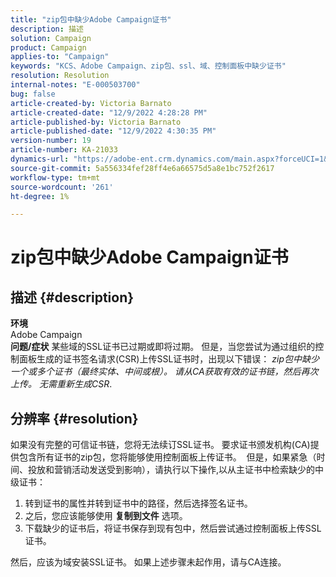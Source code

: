 ```yaml
---
title: "zip包中缺少Adobe Campaign证书"
description: 描述
solution: Campaign
product: Campaign
applies-to: "Campaign"
keywords: "KCS、Adobe Campaign、zip包、ssl、域、控制面板中缺少证书"
resolution: Resolution
internal-notes: "E-000503700"
bug: false
article-created-by: Victoria Barnato
article-created-date: "12/9/2022 4:28:28 PM"
article-published-by: Victoria Barnato
article-published-date: "12/9/2022 4:30:35 PM"
version-number: 19
article-number: KA-21033
dynamics-url: "https://adobe-ent.crm.dynamics.com/main.aspx?forceUCI=1&pagetype=entityrecord&etn=knowledgearticle&id=ae7bc37c-de77-ed11-81aa-6045bd006079"
source-git-commit: 5a556334fef28ff4e6a66575d5a8e1bc752f2617
workflow-type: tm+mt
source-wordcount: '261'
ht-degree: 1%

---
```


# zip包中缺少Adobe Campaign证书

## 描述 {#description}

<b>环境</b> <br>
Adobe Campaign
 <br><b>问题/症状</b>
某些域的SSL证书已过期或即将过期。 但是，当您尝试为通过组织的控制面板生成的证书签名请求(CSR)上传SSL证书时，出现以下错误： *zip包中缺少一个或多个证书（最终实体、中间或根）。 请从CA获取有效的证书链，然后再次上传。 无需重新生成CSR*.


## 分辨率 {#resolution}


如果没有完整的可信证书链，您将无法续订SSL证书。 要求证书颁发机构(CA)提供包含所有证书的zip包，您将能够使用控制面板上传证书。  但是，如果紧急（时间、投放和营销活动发送受到影响），请执行以下操&#x200B;作&#x200B;&#x200B;,&#x200B;以&#x200B;&#x200B;从主证书中检索缺少的中级证书：

1. 转到证书的属性并转到证书中的路径，然后选择签名证书。
2. 之后，您应该能够使用 <b>复制到文件</b> 选项。
3. 下载缺少的证书后，将证书保存到现有包中，然后尝试通过控制面板上传SSL证书。


然后，应该为域安装SSL证书。 如果上述步骤未起作用，请与CA连接。
